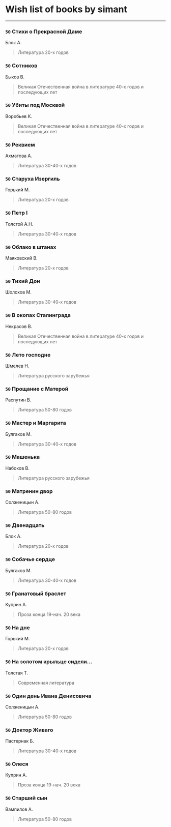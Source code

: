 # Wish list of books by simant
---

### `50` Стихи о Прекрасной Даме
Блок А.
> Литература 20-х годов

### `50` Сотников
Быков В.
> Великая Отечественная война в литературе 40-х годов и последующих лет

### `50` Убиты под Москвой
Воробьев К.
> Великая Отечественная война в литературе 40-х годов и последующих лет

### `50` Реквием
Ахматова А.
> Литература 30-40-х годов

### `50` Старуха Изергиль
Горький М.
> Литература 20-х годов

### `50` Петр I
Толстой А.Н.
> Литература 30-40-х годов

### `50` Облако в штанах
Маяковский В.
> Литература 20-х годов

### `50` Тихий Дон
Шолохов М.
> Литература 30-40-х годов

### `50` В окопах Сталинграда
Некрасов В.
> Великая Отечественная война в литературе 40-х годов и последующих лет

### `50` Лето господне
Шмелев Н.
> Литература русского зарубежья

### `50` Прощание с Матерой
Распутин В.
> Литература 50-80 годов

### `50` Мастер и Маргарита
Булгаков М.
> Литература 30-40-х годов

### `50` Машенька
Набоков В.
> Литература русского зарубежья

### `50` Матренин двор
Солженицын А.
> Литература 50-80 годов

### `50` Двенадцать
Блок А.
> Литература 20-х годов

### `50` Собачье сердце
Булгаков М.
> Литература 30-40-х годов

### `50` Гранатовый браслет
Куприн А.
> Проза конца 19-нач. 20 века

### `50` На дне
Горький М.
> Литература 20-х годов

### `50` На золотом крыльце сидели...
Толстая Т.
> Современная литература

### `50` Один день Ивана Денисовича
Солженицын А.
> Литература 50-80 годов

### `50` Доктор Живаго
Пастернак Б.
> Литература 30-40-х годов

### `50` Олеся
Куприн А.
> Проза конца 19-нач. 20 века

### `50` Старший сын
Вампилов А.
> Литература 50-80 годов

